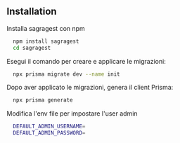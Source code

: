 
## Installation

Installa sagragest con npm

```bash
  npm install sagragest
  cd sagragest
```

Esegui il comando per creare e applicare le migrazioni:

```bash
  npx prisma migrate dev --name init
```

Dopo aver applicato le migrazioni, genera il client Prisma:

```bash
  npx prisma generate
```

Modifica l'env file per impostare l'user admin

```bash
  DEFAULT_ADMIN_USERNAME=
  DEFAULT_ADMIN_PASSWORD=
```
    